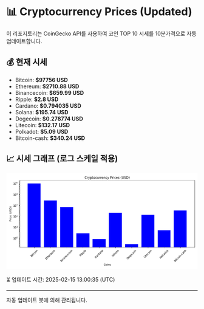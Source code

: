 
# 📊 Cryptocurrency Prices (Updated)

이 리포지토리는 CoinGecko API를 사용하여 코인 TOP 10 시세를 10분가격으로 자동 업데이트합니다.

## 💰 현재 시세
- Bitcoin: **$97756 USD**
- Ethereum: **$2710.88 USD**
- Binancecoin: **$659.99 USD**
- Ripple: **$2.8 USD**
- Cardano: **$0.794035 USD**
- Solana: **$195.74 USD**
- Dogecoin: **$0.278774 USD**
- Litecoin: **$132.17 USD**
- Polkadot: **$5.09 USD**
- Bitcoin-cash: **$340.24 USD**

## 📈 시세 그래프 (로그 스케일 적용)
![Crypto Prices](crypto_prices.png)

⏳ 업데이트 시간: 2025-02-15 13:00:35 (UTC)

---
자동 업데이트 봇에 의해 관리됩니다.
